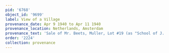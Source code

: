 ```yaml
---
pid: '6768'
object_id: '9699'
label: View of a Village
provenance_date: Apr 9 1940 to Apr 11 1940
provenance_location: Netherlands, Amsterdam
provenance_text: 'Sale of Mr. Beets, Muller, Lot #19 (as "School of J. Breughel")'
order: '2224'
collection: provenance
---
```

